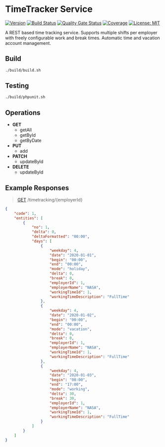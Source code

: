 # TimeTracker Service

[![Version](https://img.shields.io/badge/Version-1.0.0-blue)](https://github.com/hulkthedev/timetrackerservice)
[![Build Status](https://travis-ci.org/hulkthedev/timetrackerservice.svg?branch=develop)](https://travis-ci.org/hulkthedev/timetrackerservice)
[![Quality Gate Status](https://sonarcloud.io/api/project_badges/measure?project=hulkthedev_timetrackerservice&metric=alert_status)](https://sonarcloud.io/dashboard?id=hulkthedev_timetrackerservice)
[![Coverage](https://sonarcloud.io/api/project_badges/measure?project=hulkthedev_timetrackerservice&metric=coverage)](https://sonarcloud.io/dashboard?id=hulkthedev_timetrackerservice)
[![License: MIT](https://img.shields.io/badge/License-MIT-green.svg)](https://opensource.org/licenses/MIT)

A REST based time tracking service. 
Supports multiple shifts per employer with freely configurable work and break times. 
Automatic time and vacation account management. 

## Build

```bash
./build/build.sh
```

## Testing

```bash
./build/phpunit.sh
```

## Operations

* **GET**
    * getAll
    * getById
    * getByDate
* **PUT**
    * add
* **PATCH**
    * updateById
* **DELETE**
    * updateById

## Example Responses

> [GET](http://localhost:3699/timetracking/1) /timetracking/{employerId}
```json
{
    "code": 1,
    "entities": [
        {
            "no": 1,
            "delta": 0,
            "deltaFormatted": "00:00",
            "days": [
                {
                    "weekday": 4,
                    "date": "2020-01-01",
                    "begin": "00:00",
                    "end": "00:00",
                    "mode": "holiday",
                    "delta": 0,
                    "break": 0,
                    "employerId": 1,
                    "employerName": "NASA",
                    "workingTimeId": 1,
                    "workingTimeDescription": "FullTime"
                },
                {
                    "weekday": 4,
                    "date": "2020-01-02",
                    "begin": "00:00",
                    "end": "00:00",
                    "mode": "vacation",
                    "delta": 0,
                    "break": 0,
                    "employerId": 1,
                    "employerName": "NASA",
                    "workingTimeId": 1,
                    "workingTimeDescription": "FullTime"
                },
                {
                    "weekday": 4,
                    "date": "2020-01-03",
                    "begin": "08:00",
                    "end": "17:00",
                    "mode": "working",
                    "delta": 30,
                    "break": 30,
                    "employerId": 1,
                    "employerName": "NASA",
                    "workingTimeId": 1,
                    "workingTimeDescription": "FullTime"
                }
            ]
        }
    ]
}
```